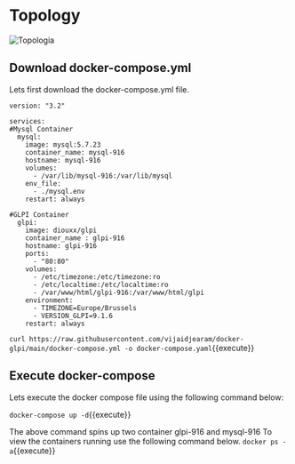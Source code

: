 # Topology



![Topologia](https://raw.githubusercontent.com/fametec/glpi/master/topologia-docker-compose-glpi.png)



## Download docker-compose.yml


Lets first download the docker-compose.yml file.
```
version: "3.2"

services:
#Mysql Container
  mysql:
    image: mysql:5.7.23
    container_name: mysql-916
    hostname: mysql-916
    volumes:
      - /var/lib/mysql-916:/var/lib/mysql
    env_file:
      - ./mysql.env
    restart: always

#GLPI Container
  glpi:
    image: diouxx/glpi
    container_name : glpi-916
    hostname: glpi-916
    ports:
      - "80:80"
    volumes:
      - /etc/timezone:/etc/timezone:ro
      - /etc/localtime:/etc/localtime:ro
      - /var/www/html/glpi-916:/var/www/html/glpi
    environment:
      - TIMEZONE=Europe/Brussels
      - VERSION_GLPI=9.1.6
    restart: always
```

`curl https://raw.githubusercontent.com/vijaidjearam/docker-glpi/main/docker-compose.yml -o docker-compose.yaml`{{execute}}


## Execute docker-compose


Lets execute the docker compose file using the following command below: 


`docker-compose up -d`{{execute}}

The above command spins up two container glpi-916 and mysql-916
To view the containers running use the following command below.
`docker ps -a`{{execute}}






